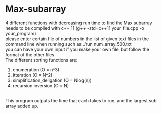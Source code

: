 # Max-subarray
4 different functions with decreasing run time to find the Max subarray <br />
needs to be compiled with c++ 11 (g++ -std=c++11 your_file.cpp -o your_program) <br />
please enter certain file of numbers in the list of given text files in the command line when running such as ./run num_array_500.txt <br />
you can have your own input if you make your own file, but follow the format of the other files <br />
The different sorting functions are: <br />
1. enumeration (O = n^3) <br />
2. itteration (O = N^2) <br />
3. simplification_deligation (O = Nlog(n)) <br />
4. recursion inversion (O = N) <br />

<br />
This program outputs the time that each takes to run, and the largest sub array added up.
